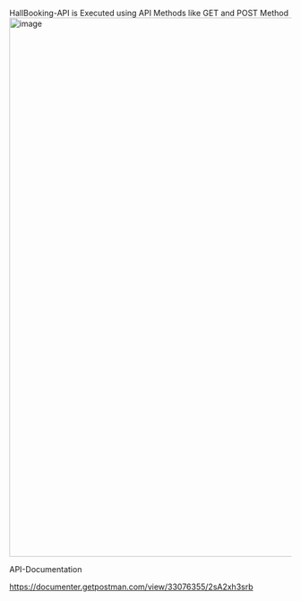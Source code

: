 HallBooking-API is Executed using API Methods like GET and POST Method
<img width="960" alt="image" src="https://github.com/yamuna-FSD-Developer/nodejsday2/assets/150881590/60bf4bbf-fbf0-42c6-b59a-e52ae556a308">

API-Documentation

https://documenter.getpostman.com/view/33076355/2sA2xh3srb

